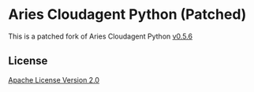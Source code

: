 # Aries Cloudagent Python (Patched) <!-- omit in toc -->

This is a patched fork of Aries Cloudagent Python [v0.5.6](https://github.com/hyperledger/aries-cloudagent-python/tree/0.5.6)

## License

[Apache License Version 2.0](https://github.com/hyperledger/aries-cloudagent-python/blob/master/LICENSE)